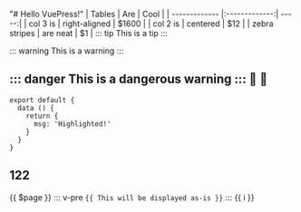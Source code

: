 "# Hello VuePress!" 
| Tables        | Are           | Cool  |
| ------------- |:-------------:| -----:|
| col 3 is      | right-aligned | $1600 |
| col 2 is      | centered      |   $12 |
| zebra stripes | are neat      |    $1 |
::: tip
This is a tip
:::

::: warning
This is a warning
:::

::: danger
This is a dangerous warning
:::
:tada: :100:
---

``` js{4}
export default {
  data () {
    return {
      msg: 'Highlighted!'
    }
  }
}
```
122
---

{{ $page }}
::: v-pre
`{{ This will be displayed as-is }}`
:::
<span v-for="i in 3">{{ i }} </span>


 <home/>

